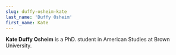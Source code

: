 ```yaml
---
slug: duffy-osheim-kate
last_name: 'Duffy Osheim'
first_name: Kate
---
```

**Kate Duffy Osheim** is a PhD. student in American Studies at Brown University.